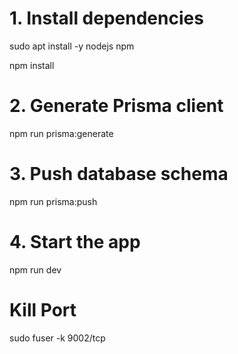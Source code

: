# 1. Install dependencies
sudo apt install -y nodejs npm

npm install

# 2. Generate Prisma client
npm run prisma:generate

# 3. Push database schema
npm run prisma:push

# 4. Start the app
npm run dev

# Kill Port
sudo fuser -k 9002/tcp